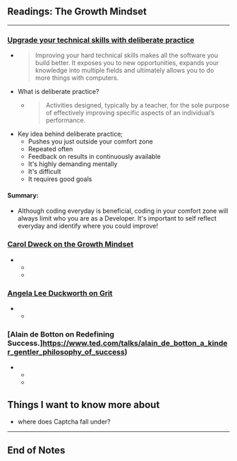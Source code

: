 ## Readings: The Growth Mindset
***

### [Upgrade your technical skills with deliberate practice](https://web.archive.org/web/20160616225417/http://www.happybearsoftware.com/upgrade-your-technical-skills-with-deliberate-practice)

- > Improving your hard technical skills makes all the software you build better. It exposes you to new opportunities, expands your knowledge into multiple fields and ultimately allows you to do more things with computers.
- What is deliberate practice?
  * > Activities designed, typically by a teacher, for the sole purpose of effectively improving specific aspects of an individual’s performance.
- Key idea behind deliberate practice;
  * Pushes you just outside your comfort zone
  * Repeated often
  * Feedback on results in continuously available
  * It's highly demanding mentally
  * It's difficult
  * It requires good goals
#### Summary:
- Although coding everyday is beneficial, coding in your comfort zone will always limit who you are as a Developer. It's important to self reflect everyday and identify where you could improve!

### [Carol Dweck on the Growth Mindset](https://www.ted.com/talks/carol_dweck_the_power_of_believing_that_you_can_improve?language=en)

- 
  * 
  *
  
### [Angela Lee Duckworth on Grit](https://www.ted.com/talks/angela_lee_duckworth_grit_the_power_of_passion_and_perseverance)

-
  * 



### [Alain de Botton on Redefining Success.]https://www.ted.com/talks/alain_de_botton_a_kinder_gentler_philosophy_of_success)

-
  * 
  * 


## Things I want to know more about

- where does Captcha fall under?

***
 ## End of Notes
